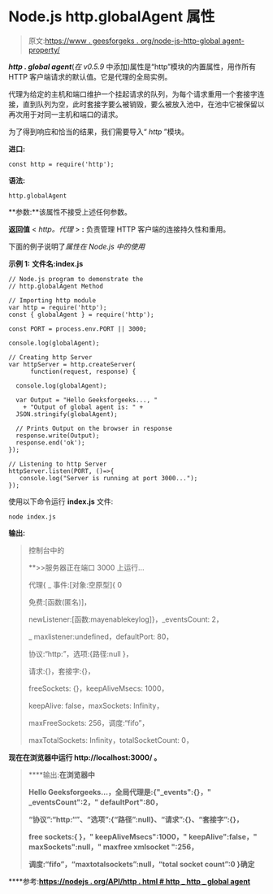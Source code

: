 # Node.js http.globalAgent 属性

> 原文:[https://www . geesforgeks . org/node-js-http-global agent-property/](https://www.geeksforgeeks.org/node-js-http-globalagent-property/)

***http . global agent***(*在 v0.5.9* 中添加)属性是“http”模块的内置属性，用作所有 HTTP 客户端请求的默认值。它是代理的全局实例。

代理为给定的主机和端口维护一个挂起请求的队列，为每个请求重用一个套接字连接，直到队列为空，此时套接字要么被销毁，要么被放入池中，在池中它被保留以再次用于对同一主机和端口的请求。

为了得到响应和恰当的结果，我们需要导入“ *http* ”模块。

**进口:**

```
const http = require('http');

```

**语法:**

```
http.globalAgent

```

**参数:**该属性不接受上述任何参数。

**返回值** < *http。代理* > **:** 负责管理 HTTP 客户端的连接持久性和重用。

下面的例子说明了*属性在 Node.js 中的使用*

**示例 1:** **文件名:index.js**

```
// Node.js program to demonstrate the 
// http.globalAgent Method

// Importing http module
var http = require('http');
const { globalAgent } = require('http');

const PORT = process.env.PORT || 3000;

console.log(globalAgent);

// Creating http Server
var httpServer = http.createServer(
      function(request, response) {

  console.log(globalAgent);

  var Output = "Hello Geeksforgeeks..., "
    + "Output of global agent is: " +
  JSON.stringify(globalAgent);

  // Prints Output on the browser in response
  response.write(Output);
  response.end('ok');
});

// Listening to http Server
httpServer.listen(PORT, ()=>{
   console.log("Server is running at port 3000...");
});
```

使用以下命令运行 **index.js** 文件:

```
node index.js

```

**输出:**

> 控制台中的
> 
>  **>>服务器正在端口 3000 上运行…
> 
> 代理{ _ 事件:[对象:空原型]{ 0
> 
> 免费:[函数(匿名)]，
> 
> newListener:[函数:mayenablekeylog]}，_eventsCount: 2，
> 
> _ maxlistener:undefined，defaultPort: 80，
> 
> 协议:“http:”，选项:{路径:null }，
> 
> 请求:{}，套接字:{}，
> 
> freeSockets: {}，keepAliveMsecs: 1000，
> 
> keepAlive: false，maxSockets: Infinity，
> 
> maxFreeSockets: 256，调度:“fifo”，
> 
> maxTotalSockets: Infinity，totalSocketCount: 0，
> 
> [符号(kCapture)]: false}**

**现在在浏览器中运行 **http://localhost:3000/** 。**

> ****输出:**在浏览器中**
> 
> **Hello Geeksforgeeks…，全局代理是:{"_events":{}，" _eventsCount":2，" defaultPort":80，**
> 
> **“协议”:“http:“”、“选项”:{“路径”:null}、“请求”:{}、“套接字”:{}，**
> 
> **free sockets:{ }，" keepAliveMsecs":1000，" keepAlive":false，" maxSockets":null，" maxfree xmlsocket ":256，**
> 
> **调度:“fifo”，“maxtotalsockets”:null，“total socket count”:0 }确定**

****参考:**[https://nodejs . org/API/http . html # http _ http _ global agent](https://nodejs.org/api/http.html#http_http_globalagent)**